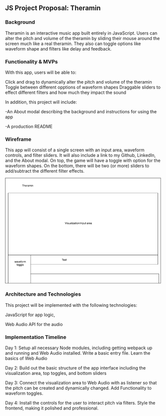 ## JS Project Proposal: Theramin

### Background

Theramin is an interactive music app built entirely in JavaScript. Users can alter the pitch and volume of the theramin by sliding their mouse around the screen much like a real theramin. They also can toggle options like waveform shape and filters like delay and feedback.

### Functionality & MVPs

With this app, users will be able to:

 Click and drag to dynamically alter the pitch and volume of the theramin
 Toggle between different opptions of waveform shapes
 Draggable sliders to effect different filters and how much they impact the sound

 In addition, this project will include:

 -An About modal describing the background and instructions for using the app

 -A production README

### Wireframe

This app will consist of a single screen with an input area, waveform controls, and filter sliders. It will also include a link to my Github, LinkedIn, and the About modal. On top, the game will have a toggle with option for the waveform shapes. On the bottom, there will be two (or more) sliders to add/subtract the different filter effects.


![wireframe](https://github.com/npsandler/Theramin.js/blob/master/Theramin.png)



### Architecture and Technologies

This project will be implemented with the following technologies:

JavaScript for app logic,

Web Audio API for the audio


### Implementation Timeline

Day 1: Setup all necessary Node modules, including getting webpack up and running and Web Audio installed. Write a basic entry file. Learn the basics of Web Audio

Day 2: Build out the basic structure of the app interface including the visualization area, top toggles, and bottom sliders

Day 3: Connect the visualization area to Web Audio with as listener so that the pitch can be created and dynamically changed. Add Functionality to waveform toggles.

Day 4: Install the controls for the user to interact pitch via filters. Style the frontend, making it polished and professional.
